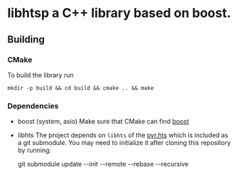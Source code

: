 # libhtsp a C++ library based on boost.

## Building
### CMake
To build the library run

    mkdir -p build && cd build && cmake .. && make

### Dependencies
- boost (system, asio)
Make sure that CMake can find [boost](http://www.boost.org)

- libhts
The project depends on `libhts` of the [pvr.hts](https://github.com/kodi-pvr/pvr.hts)
which is included as a git submodule. You may need to initialize it after cloning this
repository by running:

    git submodule update --init --remote --rebase --recursive

